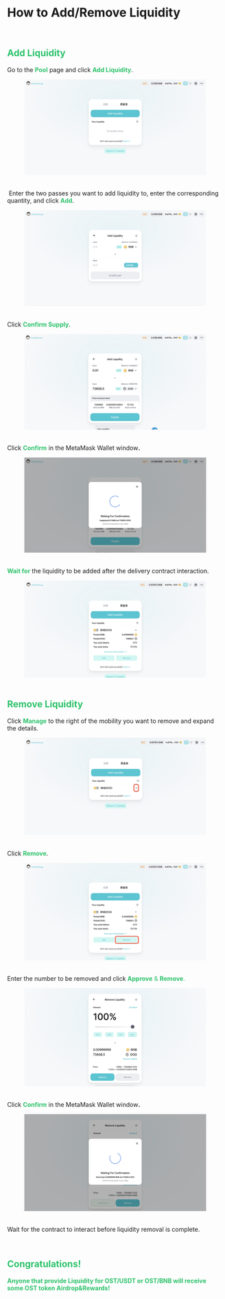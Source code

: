 # How to Add/Remove Liquidity 
<p>&nbsp;</p> 
<div class="reset-3c756112--pageBody-a91db4ac"> 
   <div class="reset-3c756112--container-960c7c26" data-editioncontainer="true"> 
    <div spellcheck="true" data-slate-editor="true" data-key="ebac47bddcb74a9591d47ddf38a4b1c0" data-gramm="false"> 
     <h2 class="blockHeadingContent-756c9114"><span class="text-4505230f--HeadingH700-04e1a2a3--textContentFamily-49a318e1" style="color: #2dc26b;">Add Liquidity</span></h2> 
     <p class="blockParagraph-544a408c" data-key="562ed81531e34d4d8cf10248e151bcfe"><span class="text-4505230f--TextH400-3033861f--textContentFamily-49a318e1"><span data-key="9f8eb22dd36b4c7894ce77dfac0c16ec">Go to the <span style="color: #2dc26b;"><strong class="bold-3c254bd9" data-slate-leaf="true">Pool</strong></span> page and click <span style="color: #2dc26b;"><strong class="bold-3c254bd9" data-slate-leaf="true">Add Liquidity</strong></span>.</span></span></p> 
     <div data-slate-void="true" data-key="c0c8d1c2c4a74b549f6edecf440ebb8e"> 
      <div> 
       <figure class="reset-3c756112--figure-c0d4b308" contenteditable="false" data-key="c0c8d1c2c4a74b549f6edecf440ebb8e"> 
        <div class="reset-3c756112--figureAlignCenter-2d9bf702"> 
         <div class="reset-3c756112--figureLayer-b6ab7c94">
          <img class="image-52799b3c" tabindex="0" src="images/add1.png" />
         </div> 
        </div> 
        <div class="reset-3c756112--figureAlignCenter-2d9bf702">
         &nbsp;
        </div> 
       </figure> 
      </div> 
     </div> 
     <p class="blockParagraph-544a408c" data-key="29982fb0b17c4836a364aef7aecc2757"><span class="text-4505230f--TextH400-3033861f--textContentFamily-49a318e1"><span data-key="4b14a701f41c44a893ffd0924ddb1233">&nbsp;Enter the two passes you want to add liquidity to, enter the corresponding quantity, and click <span style="color: #2dc26b;"><strong class="bold-3c254bd9" data-slate-leaf="true">Add</strong></span>.</span></span></p> 
     <div data-slate-void="true" data-key="02898e48721743a396c50b4f5cee5932"> 
      <div> 
       <figure class="reset-3c756112--figure-c0d4b308" contenteditable="false" data-key="02898e48721743a396c50b4f5cee5932"> 
        <div class="reset-3c756112--figureAlignCenter-2d9bf702"> 
         <div class="reset-3c756112--figureLayer-b6ab7c94">
          <img class="image-52799b3c" tabindex="0" src="images/add2.png"" />
         </div> 
        </div> 
        <div class="reset-3c756112--figureAlignCenter-2d9bf702">
         &nbsp;
        </div> 
       </figure> 
      </div> 
     </div> 
     <p class="blockParagraph-544a408c" data-key="b456d42f8b79420f93bd643eef27d06f"><span class="text-4505230f--TextH400-3033861f--textContentFamily-49a318e1"><span data-key="27e21e58ed7642ea80248cdbed722b18">Click <span style="color: #2dc26b;"><strong class="bold-3c254bd9" data-slate-leaf="true">Confirm Supply</strong></span>.</span></span></p> 
     <div data-slate-void="true" data-key="673e72bcc7474e5b9f22a0a50f305eed"> 
      <div> 
       <figure class="reset-3c756112--figure-c0d4b308" contenteditable="false" data-key="673e72bcc7474e5b9f22a0a50f305eed"> 
        <div class="reset-3c756112--figureAlignCenter-2d9bf702"> 
         <div class="reset-3c756112--figureLayer-b6ab7c94">
          <img class="image-52799b3c" tabindex="0" src="images/add3.png"" />
         </div> 
        </div> 
        <div class="reset-3c756112--figureAlignCenter-2d9bf702">
         &nbsp;
        </div> 
       </figure> 
      </div> 
     </div> 
     <p class="blockParagraph-544a408c" data-key="8b67bdf8eee34d6aabb9a092bef2096c"><span class="text-4505230f--TextH400-3033861f--textContentFamily-49a318e1"><span data-key="8be0df04fc934acb8345bf0cc6379c3d">Click <span style="color: #2dc26b;"><strong class="bold-3c254bd9" data-slate-leaf="true">Confirm</strong></span> in the MetaMask Wallet window<strong class="bold-3c254bd9" data-slate-leaf="true">.</strong></span></span></p> 
     <div data-slate-void="true" data-key="db7e7bcc08ee4975a5540fea2108c334"> 
      <div> 
       <figure class="reset-3c756112--figure-c0d4b308" contenteditable="false" data-key="db7e7bcc08ee4975a5540fea2108c334"> 
        <div class="reset-3c756112--figureAlignCenter-2d9bf702"> 
         <div class="reset-3c756112--figureLayer-b6ab7c94">
          <img class="image-52799b3c" tabindex="0" src="images/add4.png"" />
         </div> 
        </div> 
        <div class="reset-3c756112--figureAlignCenter-2d9bf702">
         &nbsp;
        </div> 
       </figure> 
      </div> 
     </div> 
     <p class="blockParagraph-544a408c" data-key="157031a087b047e1b88e1b16c2448059"><span class="text-4505230f--TextH400-3033861f--textContentFamily-49a318e1"><span data-key="bd0d1b98b9a84e179212c4e87e584c6b"><strong><span style="color: #2dc26b;">Wait for</span></strong> the liquidity to be added after the delivery contract interaction.</span></span></p> 
     <div data-slate-void="true" data-key="c9cce26ec3694e8782f0b08b406fda22"> 
      <div> 
       <figure class="reset-3c756112--figure-c0d4b308" contenteditable="false" data-key="c9cce26ec3694e8782f0b08b406fda22"> 
        <div class="reset-3c756112--figureAlignCenter-2d9bf702"> 
         <div class="reset-3c756112--figureLayer-b6ab7c94">
          <img class="image-52799b3c" tabindex="0" src="images/add5.png"" />
         </div> 
        </div> 
        <div class="reset-3c756112--figureAlignCenter-2d9bf702">
         &nbsp;
        </div> 
       </figure> 
      </div> 
     </div> 
     <h2 class="blockHeadingContent-756c9114"><span class="text-4505230f--HeadingH700-04e1a2a3--textContentFamily-49a318e1" style="color: #2dc26b;">Remove Liquidity</span></h2> 
     <p class="blockParagraph-544a408c" data-key="61349f973b564ffe8512dd3a1ca25bbd"><span class="text-4505230f--TextH400-3033861f--textContentFamily-49a318e1"><span data-key="6a4008321cbf45d2961aa921671145f3">Click <span style="color: #2dc26b;"><strong class="bold-3c254bd9" data-slate-leaf="true">Manage</strong></span> to the right of the mobility you want to remove and expand the details.</span></span></p> 
     <div data-slate-void="true" data-key="426264e2bbd74bf992ce3470ded81161"> 
      <div> 
       <figure class="reset-3c756112--figure-c0d4b308" contenteditable="false" data-key="426264e2bbd74bf992ce3470ded81161"> 
        <div class="reset-3c756112--figureAlignCenter-2d9bf702"> 
         <div class="reset-3c756112--figureLayer-b6ab7c94">
          <img class="image-52799b3c" tabindex="0" src="images/remove1.png"" />
         </div> 
        </div> 
        <div class="reset-3c756112--figureAlignCenter-2d9bf702">
         &nbsp;
        </div> 
       </figure> 
      </div> 
     </div> 
     <p class="blockParagraph-544a408c" data-key="0648b9e140094bfa9b1377a48113902f"><span class="text-4505230f--TextH400-3033861f--textContentFamily-49a318e1"><span data-key="68424dde8b254e089dfbec3835c0d735">Click <span style="color: #2dc26b;"><strong class="bold-3c254bd9" data-slate-leaf="true">Remove</strong></span>.</span></span></p> 
     <div data-slate-void="true" data-key="c3adbced24e14886822e56462cdc26c8"> 
      <div> 
       <figure class="reset-3c756112--figure-c0d4b308" contenteditable="false" data-key="c3adbced24e14886822e56462cdc26c8"> 
        <div class="reset-3c756112--figureAlignCenter-2d9bf702"> 
         <div class="reset-3c756112--figureLayer-b6ab7c94">
          <img class="image-52799b3c" tabindex="0" src="images/remove2.png" />
         </div> 
        </div> 
        <div class="reset-3c756112--figureAlignCenter-2d9bf702">
         &nbsp;
        </div> 
       </figure> 
      </div> 
     </div> 
     <p class="blockParagraph-544a408c" data-key="c796ed9d446d440dba2e0d0a409e5e58"><span class="text-4505230f--TextH400-3033861f--textContentFamily-49a318e1"><span data-key="47fa47b1ee40438189fe2c23409789ba">Enter the number to be removed and click <span style="color: #2dc26b;"><strong class="bold-3c254bd9" data-slate-leaf="true">Approve</strong> &amp; <strong class="bold-3c254bd9" data-slate-leaf="true">Remove</strong>.</span></span></span></p> 
     <div data-slate-void="true" data-key="a0ef02bd02b344e5a0d6c067388ba52c"> 
      <div> 
       <figure class="reset-3c756112--figure-c0d4b308" contenteditable="false" data-key="a0ef02bd02b344e5a0d6c067388ba52c"> 
        <div class="reset-3c756112--figureAlignCenter-2d9bf702"> 
         <div class="reset-3c756112--figureLayer-b6ab7c94">
          <img class="image-52799b3c" tabindex="0" src="images/remove3.png" />
         </div> 
        </div> 
        <div class="reset-3c756112--figureAlignCenter-2d9bf702">
         &nbsp;
        </div> 
       </figure> 
      </div> 
     </div> 
     <p class="blockParagraph-544a408c" data-key="33cdc91c55854caa85db1575e626b145"><span class="text-4505230f--TextH400-3033861f--textContentFamily-49a318e1"><span data-key="a8132e0a20fe453e954302929ff3544c">Click <span style="color: #2dc26b;"><strong class="bold-3c254bd9" data-slate-leaf="true">Confirm</strong></span> in the MetaMask Wallet window<strong class="bold-3c254bd9" data-slate-leaf="true">.</strong></span></span></p> 
     <div data-slate-void="true" data-key="40442eb8a2254ab9b43baf9653537db3"> 
      <div> 
       <figure class="reset-3c756112--figure-c0d4b308" contenteditable="false" data-key="40442eb8a2254ab9b43baf9653537db3"> 
        <div class="reset-3c756112--figureAlignCenter-2d9bf702"> 
         <div class="reset-3c756112--figureLayer-b6ab7c94">
          <img class="image-52799b3c" tabindex="0" src="images/remove4.png" />
         </div> 
        </div> 
        <div class="reset-3c756112--figureAlignCenter-2d9bf702">
         &nbsp;
        </div> 
       </figure> 
      </div> 
     </div> 
     <p class="blockParagraph-544a408c" data-key="ef4ced9447ad44fe85230c30ed4eed5f"><span class="text-4505230f--TextH400-3033861f--textContentFamily-49a318e1"><span data-key="6cc0998a60004fd0be1a5e922efb205f">Wait for the contract to interact before liquidity removal is complete.</span></span></p> 
     <p class="blockParagraph-544a408c" data-key="ef4ced9447ad44fe85230c30ed4eed5f">&nbsp;</p> 
     <h2 class="blockParagraph-544a408c" data-key="ef4ced9447ad44fe85230c30ed4eed5f"><span style="color: #2dc26b;"><strong><span class="text-4505230f--TextH400-3033861f--textContentFamily-49a318e1">Congratulations! </span></strong></span></h2> 
     <p class="blockParagraph-544a408c" data-key="ef4ced9447ad44fe85230c30ed4eed5f"><span style="color: #2dc26b;"><strong><span class="text-4505230f--TextH400-3033861f--textContentFamily-49a318e1">Anyone that provide Liquidity for OST/USDT or OST/BNB will receive some OST token Airdrop&amp;Rewards!</span></strong></span></p> 
    </div> 
   </div> 
</div>

